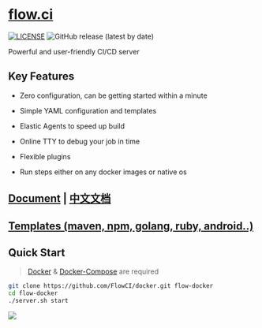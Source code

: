 # [flow.ci](https://flowci.github.io)

[![LICENSE](https://img.shields.io/github/license/pingcap/tidb.svg)](https://github.com/pingcap/tidb/blob/master/LICENSE)
![GitHub release (latest by date)](https://img.shields.io/github/v/release/flowci/flow-core-x)

Powerful and user-friendly CI/CD server

## Key Features

- Zero configuration, can be getting started within a minute

- Simple YAML configuration and templates

- Elastic Agents to speed up build

- Online TTY to debug your job in time

- Flexible plugins

- Run steps either on any docker images or native os

## [Document](./en/index.md) | [中文文档](./cn/index.md)

## [Templates (maven, npm, golang, ruby, android..)](./en/index.md)

## Quick Start

> [Docker](https://docs.docker.com/install/) & [Docker-Compose](https://docs.docker.com/compose/install/) are required

```bash
git clone https://github.com/FlowCI/docker.git flow-docker
cd flow-docker
./server.sh start
```

![](./src/demo.gif)
